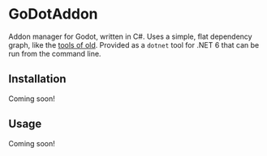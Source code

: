 # GoDotAddon

Addon manager for Godot, written in C#. Uses a simple, flat dependency graph, like the [tools of old][bower]. Provided as a `dotnet` tool for .NET 6 that can be run from the command line.

## Installation

Coming soon!

## Usage

Coming soon!

[bower]: https://bower.io
